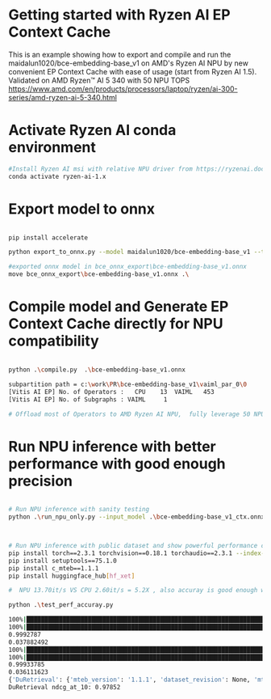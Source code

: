 # Getting started with Ryzen AI EP Context Cache

This is an example showing how to export and compile and run the maidalun1020/bce-embedding-base_v1 on AMD's Ryzen AI NPU by new convenient EP Context Cache with ease of usage (start from Ryzen AI 1.5). Validated on AMD Ryzen™ AI 5 340 with 50 NPU TOPS https://www.amd.com/en/products/processors/laptop/ryzen/ai-300-series/amd-ryzen-ai-5-340.html



# Activate Ryzen AI conda environment

```bash
#Install Ryzen AI msi with relative NPU driver from https://ryzenai.docs.amd.com/en/latest/inst.html
conda activate ryzen-ai-1.x
```

# Export model to onnx

```bash

pip install accelerate

python export_to_onnx.py --model maidalun1020/bce-embedding-base_v1 --token_length 512 --output_dir bce_onnx_export --opset 17 --model_inputs "input_ids,attention_mask" --model_outputs "token_embeddings,sentence_embedding"

#exported onnx model in bce_onnx_export\bce-embedding-base_v1.onnx
move bce_onnx_export\bce-embedding-base_v1.onnx .\
```

# Compile model and Generate EP Context Cache directly for NPU compatibility

```bash

python .\compile.py  .\bce-embedding-base_v1.onnx

subpartition path = c:\work\PR\bce-embedding-base_v1\vaiml_par_0\0
[Vitis AI EP] No. of Operators :   CPU    13  VAIML   453
[Vitis AI EP] No. of Subgraphs : VAIML     1

# Offload most of Operators to AMD Ryzen AI NPU,  fully leverage 50 NPU TOPS and reduce the CPU/iGPU workload directly

```

# Run NPU inference with better performance with good enough precision

```bash

# Run NPU inference with sanity testing
python .\run_npu_only.py --input_model .\bce-embedding-base_v1_ctx.onnx



# Run NPU inference with public dataset and show powerful performance compared with CPU with good enough precision
pip install torch==2.3.1 torchvision==0.18.1 torchaudio==2.3.1 --index-url https://download.pytorch.org/whl/cpu
pip install setuptools==75.1.0
pip install c_mteb==1.1.1
pip install huggingface_hub[hf_xet]

#  NPU 13.70it/s VS CPU 2.60it/s = 5.2X , also accuray is good enough with ndcg and l2_norm

python .\test_perf_accuray.py

100%|███████████████████████████████████████████████████████████████████████████████████████████████| 96/96 [00:36<00:00,  2.60it/s]
100%|███████████████████████████████████████████████████████████████████████████████████████████████| 96/96 [00:07<00:00, 13.70it/s]
0.9992787
0.037882492
100%|█████████████████████████████████████████████████████████████████████████████████████████████| 100/100 [00:39<00:00,  2.51it/s]
100%|█████████████████████████████████████████████████████████████████████████████████████████████| 100/100 [00:07<00:00, 12.69it/s]
0.99933785
0.036111623
{'DuRetrieval': {'mteb_version': '1.1.1', 'dataset_revision': None, 'mteb_dataset_name': 'DuRetrieval', 'dev': {'ndcg_at_1': 0.95833, 'ndcg_at_3': 0.97148, 'ndcg_at_5': 0.97551, 'ndcg_at_10': 0.97852, 'ndcg_at_100': 0.97852, 'ndcg_at_1000': 0.97852, 'map_at_1': 0.9375, 'map_at_3': 0.96875, 'map_at_5': 0.97083, 'map_at_10': 0.97188, 'map_at_100': 0.97188, 'map_at_1000': 0.97188, 'recall_at_1': 0.9375, 'recall_at_3': 0.97917, 'recall_at_5': 0.98958, 'recall_at_10': 1.0, 'recall_at_100': 1.0, 'recall_at_1000': 1.0, 'precision_at_1': 0.95833, 'precision_at_3': 0.34028, 'precision_at_5': 0.20625, 'precision_at_10': 0.10417, 'precision_at_100': 0.01042, 'precision_at_1000': 0.00104, 'mrr_at_1': 0.95833, 'mrr_at_3': 0.96875, 'mrr_at_5': 0.97083, 'mrr_at_10': 0.97188, 'mrr_at_100': 0.97188, 'mrr_at_1000': 0.97188, 'evaluation_time': 91.94}}}
DuRetrieval ndcg_at_10: 0.97852

```